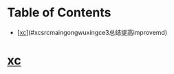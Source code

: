 # Table of Contents

* [[xc](./src/main/gongwu/xingce/3.总结提高/improve.md)](#xcsrcmaingongwuxingce3总结提高improvemd)




# [xc](./src/main/gongwu/xingce/3.总结提高/improve.md)
